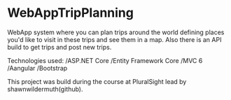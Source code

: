 # WebAppTripPlanning
WebApp system where you can plan trips around the world defining places you'd like to visit in these trips and see them in a map. Also there is an API build to get trips and post new trips.

Technologies used:
/ASP.NET Core
/Entity Framework Core
/MVC 6
/Aangular
/Bootstrap

This project was build during the course at PluralSight lead by  shawnwildermuth(github).
